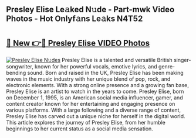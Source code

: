 ## Presley Elise Le𝚊ked N𝚞de - Part-mwk Video Photos - Hot Onlyf𝚊ns Le𝚊ks N4T52

# <h2><a href="http://ab2660.deff.icu/?id=Presley+Elise">🔗 New 👉🔴 Presley Elise VIDEO Photos</a></h2>

[![Presley Elise N𝚞des](https://i.imgur.com/rIISA9y.gif)](http://ab2660.deff.icu/?id=Presley+Elise)
Presley Elise is a talented and versatile British singer-songwriter, known for her powerful vocals, emotive lyrics, and genre-bending sound. Born and raised in the UK, Presley Elise has been making waves in the music industry with her unique blend of pop, rock, and electronic elements. With a strong online presence and a growing fan base, Presley Elise is an artist to watch in the years to come. Presley Elise, born on December 1, 1995, is an American social media influencer, gamer, and content creator known for her entertaining and engaging presence on various platforms. With a large following and a diverse range of content, Presley Elise has carved out a unique niche for herself in the digital world. This article explores the journey of Presley Elise, from her humble beginnings to her current status as a social media sensation.
